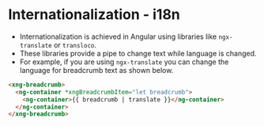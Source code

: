 # Internationalization - i18n

- Internationalization is achieved in Angular using libraries like `ngx-translate` or `transloco`.
- These libraries provide a pipe to change text while language is changed.
- For example, if you are using `ngx-translate` you can change the language for breadcrumb text as shown below.

```html
<xng-breadcrumb>
  <ng-container *xngBreadcrumbItem="let breadcrumb">
    <ng-container>{{ breadcrumb | translate }}</ng-container>
  </ng-container>
</xng-breadcrumb>
```
